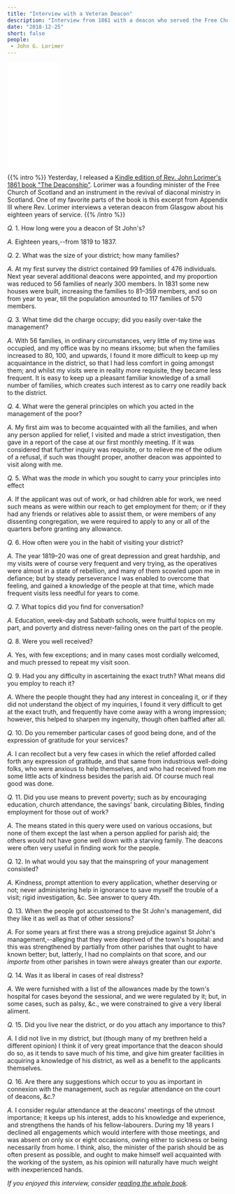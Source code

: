 ```yaml
---
title: "Interview with a Veteran Deacon"
description: "Interview from 1861 with a deacon who served the Free Church of Scotland for 18 years."
date: "2018-12-25"
short: false
people:
 - John G. Lorimer
---
```


<iframe style="width:120px;height:240px;" marginwidth="0" marginheight="0" scrolling="no" frameborder="0" src="//ws-na.amazon-adsystem.com/widgets/q?ServiceVersion=20070822&OneJS=1&Operation=GetAdHtml&MarketPlace=US&source=ss&ref=as_ss_li_til&ad_type=product_link&tracking_id=dothopper-20&language=en_US&marketplace=amazon&region=US&placement=B07K2215NJ&asins=B07K2215NJ&linkId=d407a087baba29a140c9bb3014f99258&show_border=true&link_opens_in_new_window=true"></iframe>

{{% intro %}}
Yesterday, I released a [Kindle edition of Rev. John Lorimer's 1861 book "The Deaconship"](https://amzn.to/2BDFIFr). Lorimer was a founding minister of the Free Church of Scotland and an instrument in the revival of diaconal ministry in Scotland. One of my favorite parts of the book is this excerpt from Appendix III where Rev. Lorimer interviews a veteran deacon from Glasgow about his eighteen years of service.
{{% /intro %}}


_Q._ 1. How long were you a deacon of St John's?

_A._ Eighteen years,--from 1819 to 1837.

_Q._ 2. What was the size of your district; how many families?

_A._ At my first survey the district contained 99 families of 476 individuals. Next year several additional deacons were appointed, and my proportion was reduced to 56 families of nearly 300 members. In 1831 some new houses were built, increasing the families to 81–359 members, and so on from year to year, till the population amounted to 117 families of 570 members.

_Q._ 3. What time did the charge occupy; did you easily over-take the management?

_A._ With 56 families, in ordinary circumstances, very little of my time was occupied, and my office was by no means irksome; but when the families increased to 80, 100, and upwards, I found it more difficult to keep up my acquaintance in the district, so that I had less comfort in going amongst them; and whilst my visits were in reality more requisite, they became less frequent. It is easy to keep up a pleasant familiar knowledge of a small number of families, which creates such interest as to carry one readily back to the district.

_Q._ 4. What were the general principles on which you acted in the management of the poor?

_A._ My first aim was to become acquainted with all the families, and when any person applied for relief, I visited and made a strict investigation, then gave in a report of the case at our first monthly meeting. If it was considered that further inquiry was requisite, or to relieve me of the odium of a refusal, if such was thought proper, another deacon was appointed to visit along with me.

_Q._ 5. What was the *mode* in which you sought to carry your principles into effect

_A._ If the applicant was out of work, or had children able for work, we need such means as were within our reach to get employment for them; or if they had any friends or relatives able to assist them, or were members of any dissenting congregation, we were required to apply to any or all of the quarters before granting any allowance.

_Q._ 6. How often were you in the habit of visiting your district?

_A._ The year 1819–20 was one of great depression and great hardship, and my visits were of course very frequent and very trying, as the operatives were almost in a state of rebellion, and many of them scowled upon me in defiance; but by steady perseverance I was enabled to overcome that feeling, and gained a knowledge of the people at that time, which made frequent visits less needful for years to come.

_Q._ 7. What topics did you find for conversation?

_A._ Education, week-day and Sabbath schools, were fruitful topics on my part, and poverty and distress never-failing ones on the part of the people.

_Q._ 8. Were you well received?

_A._ Yes, with few exceptions; and in many cases most cordially
welcomed, and much pressed to repeat my visit soon.

_Q._ 9. Had you any difficulty in ascertaining the exact truth? What means did you employ to reach it?

_A._ Where the people thought they had any interest in concealing it, or if they did not understand the object of my inquiries, I found it very difficult to get at the exact truth, and frequently have come away with a wrong impression; however, this helped to sharpen my ingenuity, though often baffled after all.

_Q._ 10. Do you remember particular cases of good being done, and of the expression of gratitude for your services?

_A._ I can recollect but a very few cases in which the relief afforded called forth any expression of gratitude, and that same from industrious well-doing folks, who were anxious to help themselves, and who had received from me some little acts of kindness besides the parish aid. Of course much real good was done.

_Q._ 11. Did you use means to prevent poverty; such as by encouraging education, church attendance, the savings' bank, circulating Bibles, finding employment for those out of work?

_A._ The means stated in this query were used on various occasions, but none of them except the last when a person applied for parish aid; the others would not have gone well down with a starving family. The deacons were often very useful in finding work for the people.

_Q._ 12. In what would you say that the mainspring of your management consisted?

_A._ Kindness, prompt attention to every application, whether deserving or not; never administering help in ignorance to save myself the trouble of a visit; rigid investigation, &c. See answer to query 4th.

_Q._ 13. When the people got accustomed to the St John's management, did they like it as well as that of other sessions?

_A._ For some years at first there was a strong prejudice against St John's management,--alleging that they were deprived of the town's hospital: and this was strengthened by partially from other parishes that ought to have known better; but, latterly, I had no complaints on that score, and our _importe_ from other parishes in town were always greater than our _exporte_.

_Q._ 14. Was it as liberal in cases of real distress?

_A._ We were furnished with a list of the allowances made by the town's hospital for cases beyond the sessional, and we were regulated by it; but, in some cases, such as palsy, &c., we were constrained to give a very liberal aliment.

_Q._ 15. Did you live near the district, or do you attach any importance to this?

_A._ I did not live in my district, but (though many of my brethren held  a different opinion) I think it of very great importance that the deacon should do so, as it tends to save much of his time, and give him greater facilities in acquiring a knowledge of his district, as well as a benefit to the applicants themselves.

_Q._ 16. Are there any suggestions which occur to you as important in connexion with the management, such as regular attendance on the court of deacons, &c.?

_A._ I consider regular attendance at the deacons' meetings of the utmost importance; it keeps up his interest, adds to his knowledge and experience, and strengthens the hands of his fellow-labourers. During my 18 years I declined all engagements which would interfere with those meetings, and was absent on only six or eight occasions, owing either to sickness or being necessarily from home. I think, also, the minister of the parish should be as often present as possible, and ought to make himself well acquainted with the working of the system, as his opinion will naturally have much weight with inexperienced hands.

_If you enjoyed this interview, consider [reading the whole book](https://amzn.to/2BDFIFr)._